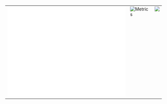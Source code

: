 <table>
  <tr>
    <td valign="top"><img src="/github-metrics.svg" alt="Metrics" width="400"></td>
    <td valign="top"> <img src="https://wakatime.com/share/@rejoanahmed/aca82bae-67f2-4f7a-8a35-39899e696c54.png" alt="Metrics" width="400"></td>
    <td valign="top"> <img src="https://wakatime.com/share/@rejoanahmed/1a1517e2-e589-41da-a2e3-f55f9f065d50.svg" width="400px"></td>
  </tr>
</table>

